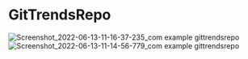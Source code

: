 # GitTrendsRepo
![Screenshot_2022-06-13-11-16-37-235_com example gittrendsrepo](https://user-images.githubusercontent.com/38399184/173288252-e26c96d6-36f6-4172-9a80-8d8500c00b72.png)
![Screenshot_2022-06-13-11-14-56-779_com example gittrendsrepo](https://user-images.githubusercontent.com/38399184/173288277-e78140ff-f68e-4782-8973-b75619682666.png)
